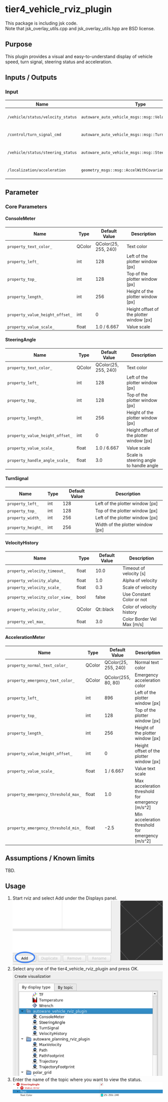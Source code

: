 # tier4_vehicle_rviz_plugin

This package is including jsk code.  
Note that jsk_overlay_utils.cpp and jsk_overlay_utils.hpp are BSD license.

## Purpose

This plugin provides a visual and easy-to-understand display of vehicle speed, turn signal, steering status and acceleration.

## Inputs / Outputs

### Input

| Name                              | Type                                                    | Description                        |
| --------------------------------- | ------------------------------------------------------- | ---------------------------------- |
| `/vehicle/status/velocity_status` | `autoware_auto_vehicle_msgs::msg::VelocityReport`       | The topic is vehicle twist         |
| `/control/turn_signal_cmd`        | `autoware_auto_vehicle_msgs::msg::TurnIndicatorsReport` | The topic is status of turn signal |
| `/vehicle/status/steering_status` | `autoware_auto_vehicle_msgs::msg::SteeringReport`       | The topic is status of steering    |
| `/localization/acceleration`      | `geometry_msgs::msg::AccelWithCovarianceStamped`        | The topic is the acceleration      |

## Parameter

### Core Parameters

#### ConsoleMeter

| Name                            | Type   | Default Value        | Description                              |
| ------------------------------- | ------ | -------------------- | ---------------------------------------- |
| `property_text_color_`          | QColor | QColor(25, 255, 240) | Text color                               |
| `property_left_`                | int    | 128                  | Left of the plotter window [px]          |
| `property_top_`                 | int    | 128                  | Top of the plotter window [px]           |
| `property_length_`              | int    | 256                  | Height of the plotter window [px]        |
| `property_value_height_offset_` | int    | 0                    | Height offset of the plotter window [px] |
| `property_value_scale_`         | float  | 1.0 / 6.667          | Value scale                              |

#### SteeringAngle

| Name                            | Type   | Default Value        | Description                              |
| ------------------------------- | ------ | -------------------- | ---------------------------------------- |
| `property_text_color_`          | QColor | QColor(25, 255, 240) | Text color                               |
| `property_left_`                | int    | 128                  | Left of the plotter window [px]          |
| `property_top_`                 | int    | 128                  | Top of the plotter window [px]           |
| `property_length_`              | int    | 256                  | Height of the plotter window [px]        |
| `property_value_height_offset_` | int    | 0                    | Height offset of the plotter window [px] |
| `property_value_scale_`         | float  | 1.0 / 6.667          | Value scale                              |
| `property_handle_angle_scale_`  | float  | 3.0                  | Scale is steering angle to handle angle  |

#### TurnSignal

| Name               | Type | Default Value | Description                      |
| ------------------ | ---- | ------------- | -------------------------------- |
| `property_left_`   | int  | 128           | Left of the plotter window [px]  |
| `property_top_`    | int  | 128           | Top of the plotter window [px]   |
| `property_width_`  | int  | 256           | Left of the plotter window [px]  |
| `property_height_` | int  | 256           | Width of the plotter window [px] |

#### VelocityHistory

| Name                            | Type   | Default Value | Description                |
| ------------------------------- | ------ | ------------- | -------------------------- |
| `property_velocity_timeout_`    | float  | 10.0          | Timeout of velocity [s]    |
| `property_velocity_alpha_`      | float  | 1.0           | Alpha of velocity          |
| `property_velocity_scale_`      | float  | 0.3           | Scale of velocity          |
| `property_velocity_color_view_` | bool   | false         | Use Constant Color or not  |
| `property_velocity_color_`      | QColor | Qt::black     | Color of velocity history  |
| `property_vel_max_`             | float  | 3.0           | Color Border Vel Max [m/s] |

#### AccelerationMeter

| Name                                | Type   | Default Value        | Description                                      |
| ----------------------------------- | ------ | -------------------- | ------------------------------------------------ |
| `property_normal_text_color_`       | QColor | QColor(25, 255, 240) | Normal text color                                |
| `property_emergency_text_color_`    | QColor | QColor(255, 80, 80)  | Emergency acceleration color                     |
| `property_left_`                    | int    | 896                  | Left of the plotter window [px]                  |
| `property_top_`                     | int    | 128                  | Top of the plotter window [px]                   |
| `property_length_`                  | int    | 256                  | Height of the plotter window [px]                |
| `property_value_height_offset_`     | int    | 0                    | Height offset of the plotter window [px]         |
| `property_value_scale_`             | float  | 1 / 6.667            | Value text scale                                 |
| `property_emergency_threshold_max_` | float  | 1.0                  | Max acceleration threshold for emergency [m/s^2] |
| `property_emergency_threshold_min_` | float  | -2.5                 | Min acceleration threshold for emergency [m/s^2] |

## Assumptions / Known limits

TBD.

## Usage

1. Start rviz and select Add under the Displays panel.
   ![select_add](./images/select_add.png)
2. Select any one of the tier4_vehicle_rviz_plugin and press OK.
   ![select_vehicle_plugin](./images/select_vehicle_plugin.png)
3. Enter the name of the topic where you want to view the status.
   ![select_topic_name](./images/select_topic_name.png)
